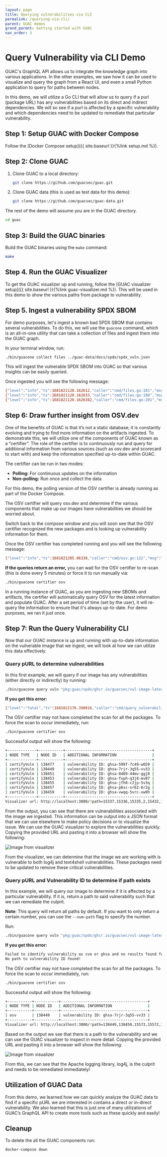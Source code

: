 ```yaml
---
layout: page
title: Querying vulnerabilities via CLI
permalink: /querying-via-cli/
parent: GUAC demos
grand_parent: Getting started with GUAC
nav_order: 3
---
```


# Query Vulnerability via CLI Demo

GUAC's GraphQL API allows us to integrate the knowledge graph into various
applications. In the other examples, we saw how it can be used to visualize and
query the graph from a React UI, and even a small Python application to query
for paths between nodes.

In this demo, we will utilize a Go CLI that will allow us to query if a purl
(package URL) has any vulnerabilities based on its direct and indirect
dependencies. We will so see if a purl is affected by a specific vulnerability
and which dependencies need to be updated to remediate that particular
vulnerability.

## Step 1: Setup GUAC with Docker Compose

Follow the [Docker Compose setup]({{ site.baseurl }}{%link setup.md %}).

## Step 2: Clone GUAC

1. Clone GUAC to a local directory:

   ```bash
   git clone https://github.com/guacsec/guac.git
   ```

2. Clone GUAC data (this is used as test data for this demo):

   ```bash
   git clone https://github.com/guacsec/guac-data.git
   ```

The rest of the demo will assume you are in the GUAC directory.

```bash
cd guac
```

## Step 3: Build the GUAC binaries

Build the GUAC binaries using the `make` command:

```bash
make
```

## Step 4. Run the GUAC Visualizer

To get the GUAC visualizer up and running, follow the [GUAC visualizer
setup]({{ site.baseurl }}{%link guac-visualizer.md %}). This will be used in
this demo to show the various paths from package to vulnerability.

## Step 5. Ingest a vulnerability SPDX SBOM

For demo purposes, let's ingest a known bad SPDX SBOM that contains several
vulnerabilities. To do this, we will use the `guacone` command, which is an
all-in-one utility that can take a collection of files and ingest them into the
GUAC graph.

In your terminal window, run:

```bash
./bin/guacone collect files ../guac-data/docs/spdx/spdx_vuln.json
```

This will ingest the vulnerable SPDX SBOM into GUAC so that various insights can
be easily queried.

Once ingested you will see the following message:

```bash
{"level":"info","ts":1681821120.162612,"caller":"cmd/files.go:181","msg":"[2.158961542s] completed doc {Collector:FileCollector Source:file:///../guac-data/docs/spdx/spdx_vuln.json}"}
{"level":"info","ts":1681821120.162633,"caller":"cmd/files.go:188","msg":"collector ended gracefully"}
{"level":"info","ts":1681821120.1626382,"caller":"cmd/files.go:201","msg":"completed ingesting 1 documents of 1"}
```

## Step 6: Draw further insight from OSV.dev

One of the benefits of GUAC is that it’s not a static database; it is constantly
evolving and trying to find more information on the artifacts ingested. To
demonstrate this, we will utilize one of the components of GUAC known as a
“certifier”. The role of the certifier is to continuously run and query for
additional information from various sources (such as osv.dev and scorecard to
start with) and keep the information specified up-to-date within GUAC.

The certifier can be run in two modes:

- **Polling:** For continuous updates on the information
- **Non-polling:** Run once and collect the data

For this demo, the polling version of the OSV certifier is already running as
part of the Docker Compose.

The OSV certifier will query osv.dev and determine if the various components
that make up our images have vulnerabilities we should be worried about.

Switch back to the compose window and you will soon see that the OSV certifier
recognized the new packages and is looking up vulnerability information for
them.

Once the OSV certifier has completed running and you will see the following
message:

```bash
{"level":"info","ts":1681821205.06338,"caller":"cmd/osv.go:122","msg":"certifier ended gracefully"}
```

**If the queries return an error,** you can wait for the OSV certifier to
re-scan (this is done every 5 minutes) or force it to run manually via:

```bash
./bin/guacone certifier osv
```

In a running instance of GUAC, as you are ingesting new SBOMs and artifacts, the
certifier will automatically query OSV for the latest information and populate
GUAC. After a set period of time (set by the user), it will re-query the
information to ensure that it's always up-to-date. For demo purposes, we ran it
just once.

## Step 7: Run the Query Vulnerability CLI

Now that our GUAC instance is up and running with up-to-date information on the
vulnerable image that we ingest, we will look at how we can utilize this data
effectively.

### Query pURL to determine vulnerabilities

In this first example, we will query if our image has any vulnerabilities
(either directly or indirectly) by running:

```bash
./bin/guacone query vuln "pkg:guac/spdx/ghcr.io/guacsec/vul-image-latest"
```

**If you get this error:**

```bash
{"level":"fatal","ts":1681822176.390916,"caller":"cmd/query_vulnerability.go:179","msg":"error searching dependency packages match: error querying neighbor: error certify vulnerability node not found, incomplete data. Please ensure certifier has run"}
```

The OSV certifier may not have completed the scan for all the packages. To force
the scan to occur immediately, run:

```bash
./bin/guacone certifier osv
```

Successful output will show the following:

```bash
+-------------+-----------+---------------------------------------+
| NODE TYPE   | NODE ID   | ADDITIONAL INFORMATION                |
+-------------+-----------+---------------------------------------+
| certifyVuln | 138477    | vulnerability ID: ghsa-599f-7c49-w659 |
| certifyVuln | 138449    | vulnerability ID: ghsa-7rjr-3q55-vv33 |
| certifyVuln | 138451    | vulnerability ID: ghsa-8489-44mv-ggj8 |
| certifyVuln | 138453    | vulnerability ID: ghsa-fxph-q3j8-mv87 |
| certifyVuln | 138455    | vulnerability ID: ghsa-jfh8-c2jp-5v3q |
| certifyVuln | 138457    | vulnerability ID: ghsa-p6xc-xr62-6r2g |
| certifyVuln | 138459    | vulnerability ID: ghsa-vwqq-5vrc-xw9h |
+-------------+-----------+---------------------------------------+
Visualizer url: http://localhost:3000/?path=15337,15336,15335,2,15432,15431,15430,15340,2509,138477,138478,15574,15573,15572,15515,138449,138450,138451,138452,138453,138454,138455,138456,138457,138458,138459,138460
```

From the output, you can see that there are vulnerabilities associated with the
image we ingested. This information can be output into a JSON format that we can
use elsewhere to make policy decisions or to visualize the issue. We can use the
GUAC visualizer to explore the vulnerabilities quickly. Copying the provided URL
and pasting it into a browser will show the following:

![Image from visualizer](assets/images/cliimage.png)

From the visualizer, we can determine that the image we are working with is
vulnerable to both log4j and text4shell vulnerabilities. These packages need to
be updated to remove these critical vulnerabilities.

### Query pURL and Vulnerability ID to determine if path exists

In this example, we will query our image to determine if it is affected by a
particular vulnerability. If it is, return a path to said vulnerability such
that we can remediate the culprit.

**Note**: This query will return all paths by default. If you want to only
return a certain number, you can use the `--num-path` flag to specify the
number.

Run:

```bash
./bin/guacone query vuln "pkg:guac/spdx/ghcr.io/guacsec/vul-image-latest" --vuln-id "ghsa-7rjr-3q55-vv33"
```

**If you get this error:**

```bash
Failed to identify vulnerability as cve or ghsa and no results found for OSV
No path to vulnerability ID found!
```

The OSV certifier may not have completed the scan for all the packages. To force
the scan to occur immediately, run:

```bash
./bin/guacone certifier osv
```

Successful output will show the following:

```bash
+-----------+-----------+---------------------------------------+
| NODE TYPE | NODE ID   | ADDITIONAL INFORMATION                |
+-----------+-----------+---------------------------------------+
| osv       | 138449    | vulnerability ID: ghsa-7rjr-3q55-vv33 |
+-----------+-----------+---------------------------------------+
Visualizer url: http://localhost:3000/?path=138449,138450,15573,15572,15515,2509,15574,15337,15336,15335,2
```

Based on the output we see that there is a path to the vulnerability and we can
use the GUAC visualizer to inspect in more detail. Copying the provided URL and
pasting it into a browser will show the following:

![Image from visualizer](assets/images/cliimage2.png)

From this, we can see that the Apache logging library, log4j, is the culprit and
needs to be remediated immediately!

## Utilization of GUAC Data

From this demo, we learned how we can quickly analyze the GUAC data to find if a
specific pURL we are interested in contains a direct or in-direct vulnerability.
We also learned that this is just one of many utilizations of GUAC’s GraphQL API
to create more tools such as these quickly and easily!

## Cleanup

To delete the all the GUAC components run:

```bash
docker-compose down
```
